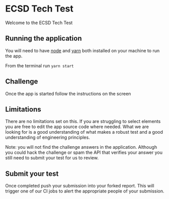 # ECSD Tech Test
Welcome to the ECSD Tech Test 


## Running the application
You will need to have [node] and [yarn] both installed on your machine to run the app.

From the terminal run `yarn start`

## Challenge 
Once the app is started follow the instructions on the screen

## Limitations
There are no limitations set on this. If you are struggling to select elements you are free to edit the app source code where needed.
What we are looking for is a good understanding of what makes a robust test and a good understanding of engineering principles.

Note: you will not find the challenge answers in the application. Although you could hack the challenge or spam the API that verifies your answer you still need to submit your test for us to review. 

## Submit your test
Once completed push your submission into your forked report. This will trigger one of our CI jobs to alert the appropriate people of your submission.


[node]: https://nodejs.org/en/
[yarn]: https://yarnpkg.com/en/
